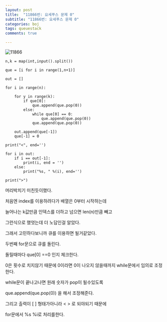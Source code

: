 ```yaml
---
layout: post
title:  "11866번: 요세푸스 문제 0"
subtitle: "11866번: 요세푸스 문제 0"
categories: boj
tags: queuestack
comments: true

---
```

![11866](https://user-images.githubusercontent.com/56789064/88217738-f292f000-cc99-11ea-8984-bafdbe4734bf.jpg)
```
n,k = map(int,input().split())

que = [i for i in range(1,n+1)]

out = []

for i in range(n):

    for y in range(k):
        if que[0]:
            que.append(que.pop(0))
        else:
            while que[0] == 0:
                que.append(que.pop(0))
            que.append(que.pop(0))

    out.append(que[-1])
    que[-1] = 0

print("<", end='')

for i in out:
    if i == out[-1]:
        print(i, end = '')
    else:
        print("%s, " %(i), end='')

print(">")

```
머리박치기 미친듯이했다.

처음엔 index를 이용하려다가 배열은 0부터 시작하는데

늘어나는 k값만큼 인덱스를 더하고 넘으면 len(n)만큼 빼고

그런식으로 했엇는데 더 노답인걸 알았다.

그래서 고민하다보니까 큐를 이용하면 될거같았다.

두번째 for문으로 큐를 돌린다.

돌릴때마다 que[0] ==0 인지 체크한다. 

0은 횟수로 치지않기 때문에 0이라면 0이 나오지 않을때까지 while문에서 임의로 조정한다.

while문이 끝나고나면 원래 숫자가 pop이 될수있도록

que.append(que.pop(0)) 을 해서 조정해준다.

그리고 출력이 [ ] 형태가아니라 < > 로 되야되기 때문에

for문에서 %s %i로 처리를한다.